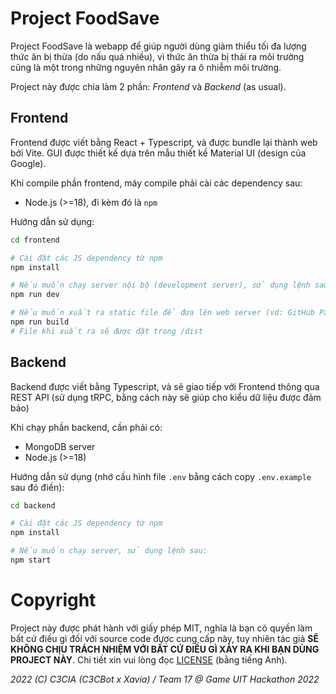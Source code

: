 # Project FoodSave

Project FoodSave là webapp để giúp người dùng giảm thiểu tối đa lượng thức ăn bị thừa (do nấu quá nhiều), vì thức ăn thừa bị thải ra môi trường cũng là một trong những nguyên nhân gây ra ô nhiễm môi trường.

Project này được chia làm 2 phần: *Frontend* và *Backend* (as usual).

## Frontend

Frontend được viết bằng React + Typescript, và được bundle lại thành web bởi Vite. GUI được thiết kế dựa trên mẫu thiết kế Material UI (design của Google).

Khi compile phần frontend, máy compile phải cài các dependency sau:
- Node.js (>=18), đi kèm đó là `npm`

Hướng dẫn sử dụng:
```bash
cd frontend

# Cài đặt các JS dependency từ npm
npm install

# Nếu muốn chạy server nội bộ (development server), sử dụng lệnh sau:
npm run dev

# Nếu muốn xuất ra static file để đưa lên web server (vd: GitHub Pages), sử dụng lệnh sau:
npm run build
# File khi xuất ra sẽ được đặt trong /dist
```

## Backend

Backend được viết bằng Typescript, và sẽ giao tiếp với Frontend thông qua REST API (sử dụng tRPC, bằng cách này sẽ giúp cho kiểu dữ liệu được đảm bảo)

Khi chạy phần backend, cần phải có:
- MongoDB server
- Node.js (>=18)

Hướng dẫn sử dụng (nhớ cấu hình file `.env` bằng cách copy `.env.example` sau đó điền):
```bash
cd backend

# Cài đặt các JS dependency từ npm
npm install

# Nếu muốn chạy server, sử dụng lệnh sau:
npm start
```

# Copyright

Project này được phát hành với giấy phép MIT, nghĩa là bạn có quyền làm bất cứ điều gì đối với source code được cung cấp này, tuy nhiên tác giả **SẼ KHÔNG CHỊU TRÁCH NHIỆM VỚI BẤT CỨ ĐIỀU GÌ XẢY RA KHI BẠN DÙNG PROJECT NÀY**. Chi tiết xin vui lòng đọc [LICENSE](LICENSE) (bằng tiếng Anh).

*2022 (C) C3CIA (C3CBot x Xavia) / Team 17 @ Game UIT Hackathon 2022*
